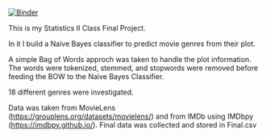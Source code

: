 [![Binder](https://mybinder.org/badge_logo.svg)](https://mybinder.org/v2/gh/cvorsanger/NB-Movies/master?urlpath=rstudio)

This is my Statistics II Class Final Project.

In it I build a Naive Bayes classifier to predict movie genres from their plot. 

A simple Bag of Words approch was taken to handle the plot information. The words were tokenized, stemmed, and stopwords were removed before feeding the BOW to the Naive Bayes Classifier.

18 different genres were investigated.

Data was taken from MovieLens (https://grouplens.org/datasets/movielens/) and from IMDb using IMDbpy (https://imdbpy.github.io/). Final data was collected and stored in Final.csv

